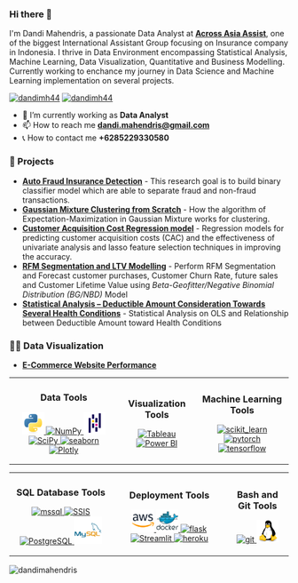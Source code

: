 ### Hi there 👋

I'm Dandi Mahendris, a passionate Data Analyst at [**Across Asia Assist**](https://www.international-assistance-group.com/), one of the biggest International Assistant Group focusing on Insurance company in Indonesia. I thrive in Data Environment encompassing Statistical Analysis, Machine Learning, Data Visualization, Quantitative and Business Modelling. Currently working to enchance my journey in Data Science and Machine Learning implementation on several projects.

<p align="left"> <a href="https://www.linkedin.com/in/dandi-mahendris-a7124516b/" target="blank"><img src="https://img.shields.io/twitter/follow/dandimahendris?logo=linkedin&style=for-the-badge" alt="dandimh44" /></a> 
<a href="https://twitter.com/dandimh44" target="blank"><img src="https://img.shields.io/twitter/follow/dandimh44?logo=twitter&style=for-the-badge" alt="dandimh44" /></a> </p>

- 🔭 I’m currently working as **Data Analyst**
- 📫 How to reach me **dandi.mahendris@gmail.com**
- 📞 How to contact me **+6285229330580**

### 🧪 Projects
* [**Auto Fraud Insurance Detection**](https://github.com/DandiMahendris/Auto-Insurance-Fraud-Detection) - This research goal is to build binary classifier model which are able to separate fraud and non-fraud transactions.
* [**Gaussian Mixture Clustering from Scratch**](https://github.com/DandiMahendris/Gaussian-mixture-from-scratch) - How the algorithm of Expectation-Maximization in Gaussian Mixture works for clustering.
* [**Customer Acquisition Cost Regression model**](https://github.com/DandiMahendris/regression-model-cac) - Regression models for predicting customer acquisition costs (CAC) and the effectiveness of univariate analysis and lasso feature selection techniques in improving the accuracy.
* [**RFM Segmentation and LTV Modelling**](https://github.com/DandiMahendris/RFM-Segmentation-and-LTV-Modelling) - Perform
RFM Segmentation and Forecast customer purchases, Customer Churn Rate, future sales and Customer Lifetime Value using *Beta-Geofitter/Negative Binomial Distribution (BG/NBD)* Model
* [**Statistical Analysis – Deductible Amount Consideration Towards Several Health Conditions**](https://drive.google.com/file/d/1TsWYM_lgo2fkWptLBiMr3LxhgTx2xA6B/view) - Statistical Analysis on OLS and Relationship between Deductible Amount toward Health Conditions

### 👨‍💻 Data Visualization
* [**E-Commerce Website Performance**](https://public.tableau.com/app/profile/dandi.mahendris/viz/E-CommerceWebsitePerformance/Dashboard1)

<table>
  <tr>
    <td style="text-align: center;">
      <h3>Data Tools</h3>
      <p>
        <a href="https://www.python.org" target="_blank" rel="noreferrer">
          <img src="https://raw.githubusercontent.com/devicons/devicon/master/icons/python/python-original.svg" alt="python" width="40" height="40"/>
        <a href="https://numpy.org/" target="_blank" rel="noreferrer"> <img src="https://user-images.githubusercontent.com/70002987/122630299-38ae2a80-d088-11eb-83a1-e3b323a68941.png" alt="NumPy" width="40" height="40"/> </a>
        <a href="https://pandas.pydata.org/" target="_blank" rel="noreferrer"> <img src="https://raw.githubusercontent.com/devicons/devicon/2ae2a900d2f041da66e950e4d48052658d850630/icons/pandas/pandas-original.svg" alt="pandas" width="40" height="40"/> </a> 
        <a href="https://www.scipy.org/" target="_blank" rel="noreferrer"> <img src="https://seeklogo.com/images/S/scipy-logo-7D9F267684-seeklogo.com.png" alt="SciPy" width="40" height="40"/> </a>
        <a href="https://seaborn.pydata.org/" target="_blank" rel="noreferrer"> <img src="https://seaborn.pydata.org/_images/logo-mark-lightbg.svg" alt="seaborn" width="40" height="40"/> </a>
        <a href="https://plotly.com/" target="_blank" rel="noreferrer"> <img src="https://yt3.ggpht.com/--wrzWlUr7oY/AAAAAAAAAAI/AAAAAAAAAAA/laVCgsWCIIQ/s900-c-k-no/photo.jpg" alt="Plotly" width="35" height="35"/> </a>
      </p>
    </td>
    <td style="text-align: center;">
      <h3>Visualization Tools</h3>
      <p>
        <a href="https://www.tableau.com/" target="_blank" rel="noreferrer"> <img src="https://ctsi.wakehealth.edu/-/media/WakeForest/CTSI/Images/Page-Photos/Announcements/tableau-logo.png?h=108&w=200&la=en" alt="Tableau" width="60" height="40"/> </a>
        <a href="https://powerbi.microsoft.com/" target="_blank" rel="noreferrer"> <img src="https://th.bing.com/th/id/R.3a646f7af36c19f92453a872e1a6a329?rik=NGLnMz%2bk6faQkw&riu=http%3a%2f%2fit.miami.edu%2f_assets%2fimages%2fO365_Power_BI.png&ehk=HBpjA2cY61UDu8947P%2f2Gm%2fB0yMsGkb7ZeS3AFO5hBs%3d&risl=&pid=ImgRaw&r=0" alt="Power BI" width="40" height="40"/> </a>
        </a>
      </p>
    </td>
    <td style="text-align: center;">
      <h3>Machine Learning Tools</h3>
      <p>
        <a href="https://scikit-learn.org/" target="_blank" rel="noreferrer"> <img src="https://upload.wikimedia.org/wikipedia/commons/0/05/Scikit_learn_logo_small.svg" alt="scikit_learn" width="50" height="50"/> </a>
        <a href="https://pytorch.org/" target="_blank" rel="noreferrer"> <img src="https://www.vectorlogo.zone/logos/pytorch/pytorch-icon.svg" alt="pytorch" width="40" height="40"/> </a> 
        <a href="https://www.tensorflow.org" target="_blank" rel="noreferrer"> <img src="https://www.vectorlogo.zone/logos/tensorflow/tensorflow-icon.svg" alt="tensorflow" width="40" height="40"/> </a>
        </a>
      </p>
    </td>
  </tr>
</table>

<table>
  <tr>
    <td style="text-align: center;">
      <h3>SQL Database Tools</h3>
      <p>
        <a href="https://www.microsoft.com/en-us/sql-server" target="_blank" rel="noreferrer"> <img src="https://www.svgrepo.com/show/303229/microsoft-sql-server-logo.svg" alt="mssql" width="50" height="50"/> </a> 
        <a href="https://docs.microsoft.com/en-us/sql/integration-services/sql-server-integration-services" target="_blank" rel="noreferrer"> <img src="https://i2.wp.com/simplebiinsights.com/wp-content/uploads/2019/01/ssis_transparent.png?fit=383%2C200&ssl=1" alt="SSIS" width="85" height="50"/> </a>
        <a href="https://www.postgresql.org/" target="_blank" rel="noreferrer"> <img src="https://www.myintervals.com/blog/wp-content/uploads/2011/12/postgresql-logo1.png" alt="PostgreSQL" width="50" height="50"/> </a>
        <a href="https://www.mysql.com/" target="_blank" rel="noreferrer"> <img src="https://raw.githubusercontent.com/devicons/devicon/master/icons/mysql/mysql-original-wordmark.svg" alt="mysql" width="50" height="50"/> </a> 
      </p>
    </td>
    <td style="text-align: center;">
      <h3>Deployment Tools</h3>
      <p>
        <a href="https://aws.amazon.com" target="_blank" rel="noreferrer"> <img src="https://raw.githubusercontent.com/devicons/devicon/master/icons/amazonwebservices/amazonwebservices-original-wordmark.svg" alt="aws" width="40" height="40"/> </a> 
        <a href="https://www.docker.com/" target="_blank" rel="noreferrer"> <img src="https://raw.githubusercontent.com/devicons/devicon/master/icons/docker/docker-original-wordmark.svg" alt="docker" width="40" height="40"/> </a> 
        <a href="https://flask.palletsprojects.com/" target="_blank" rel="noreferrer"> <img src="https://www.vectorlogo.zone/logos/pocoo_flask/pocoo_flask-icon.svg" alt="flask" width="40" height="40"/> </a> 
        <a href="https://streamlit.io/" target="_blank" rel="noreferrer"> <img src="https://streamlit.io/images/brand/streamlit-logo-primary-colormark-darktext.png" alt="Streamlit" width="50" height="40"/> </a>
        <a href="https://heroku.com" target="_blank" rel="noreferrer"> <img src="https://www.vectorlogo.zone/logos/heroku/heroku-icon.svg" alt="heroku" width="40" height="40"/> </a> 
        </a>
      </p>
    </td>
    <td style="text-align: center;">
      <h3>Bash and Git Tools</h3>
      <p>
        <a href="https://git-scm.com/" target="_blank" rel="noreferrer"> <img src="https://www.vectorlogo.zone/logos/git-scm/git-scm-icon.svg" alt="git" width="40" height="40"/> </a> 
        <a href="https://www.linux.org/" target="_blank" rel="noreferrer"> <img src="https://raw.githubusercontent.com/devicons/devicon/master/icons/linux/linux-original.svg" alt="linux" width="40" height="40"/> </a> 
        </a>
      </p>
    </td>
  </tr>
</table>


<p><img align="center" src="https://github-readme-stats.vercel.app/api/top-langs?username=dandimahendris&show_icons=true&locale=en&layout=compact" alt="dandimahendris" /></p>

